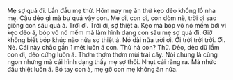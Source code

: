 Mẹ sợ quá đi. Lần đầu mẹ thử. Hôm nay mẹ ăn thử kẹo dẻo khổng lồ nha mẹ. Cậu dẻo gì mà bự quá vậy con. Mẹ ơi, con ơi, con dòm nè, trời ơi sao giống con sâu quá à. Trời ơi. Trời ơi, sợ thiệt á. Kẹo mà bóp vô nó mềm bởi vì kẹo dẻo á, bóp vô nó mềm mà làm hình dạng con sâu mẹ sợ quá đi. Giờ không biết bóp khúc nào nữa sợ thiệt á. Nó dài nữa trời ơi. Ơi trời trời trời. Ơi. Nè. Cái này chắc gần 1 mét luôn á con. Thử hả con? Thử. Dẻo, dẻo dữ lắm con ơi, dẻo cứng luôn á. Thơm thơm thơm mùi trái cây. Nói chung là cũng ngon nhưng mà cái hình dạng thấy mẹ sợ thôi. Nhụt cái răng ra. Mà nhức đầu thiệt luôn á. Bó tay con à, mẹ gỡ con mẹ không ăn nữa.